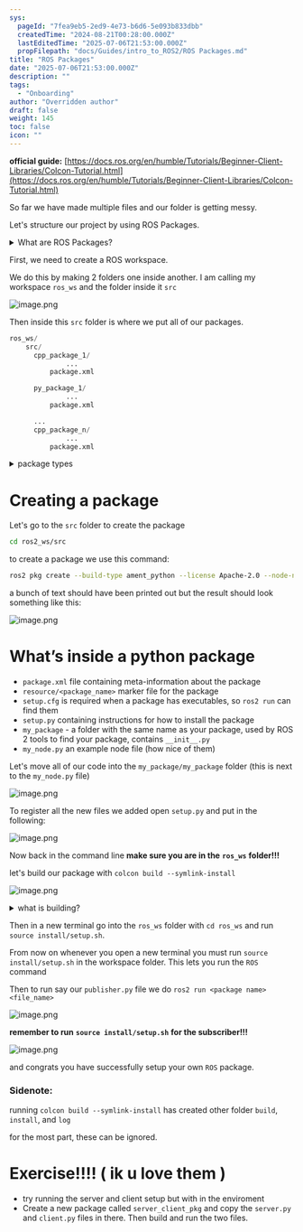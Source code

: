 ```yaml
---
sys:
  pageId: "7fea9eb5-2ed9-4e73-b6d6-5e093b833dbb"
  createdTime: "2024-08-21T00:28:00.000Z"
  lastEditedTime: "2025-07-06T21:53:00.000Z"
  propFilepath: "docs/Guides/intro_to_ROS2/ROS Packages.md"
title: "ROS Packages"
date: "2025-07-06T21:53:00.000Z"
description: ""
tags:
  - "Onboarding"
author: "Overridden author"
draft: false
weight: 145
toc: false
icon: ""
---
```


**official guide:** [https://docs.ros.org/en/humble/Tutorials/Beginner-Client-Libraries/Colcon-Tutorial.html](https://docs.ros.org/en/humble/Tutorials/Beginner-Client-Libraries/Colcon-Tutorial.html)

So far we have made multiple files and our folder is getting messy.

Let's structure our project by using ROS Packages.

<details>
      <summary>What are ROS Packages?</summary>
      ROS Packages are, as the name implies, packages of code that are highly sharable between ROS developers.
  </details>

First, we need to create a ROS workspace.

We do this by making 2 folders one inside another. I am calling my workspace `ros_ws` and the folder inside it `src`

![image.png](https://prod-files-secure.s3.us-west-2.amazonaws.com/d518164a-d88e-44d1-a4ee-3adb3bd8bce0/70706947-fd18-4537-a67b-e12946812d31/image.png?X-Amz-Algorithm=AWS4-HMAC-SHA256&X-Amz-Content-Sha256=UNSIGNED-PAYLOAD&X-Amz-Credential=ASIAZI2LB466QVRVEXSF%2F20250716%2Fus-west-2%2Fs3%2Faws4_request&X-Amz-Date=20250716T061427Z&X-Amz-Expires=3600&X-Amz-Security-Token=IQoJb3JpZ2luX2VjED0aCXVzLXdlc3QtMiJHMEUCIEbvn8m2qNDU9xKgCxV5YrFSCDsOocHPLIL0T2RJ%2BZjAAiEA3TnGTnEXgJxqZC4br5gPHUAaT%2FKfHNgQJyz5dwndDZoq%2FwMIVhAAGgw2Mzc0MjMxODM4MDUiDFcBJN2kXC6Yba6slSrcA7N9jbcQSyUnxKnSbEOzPJoLP6ufueBZ0mNixqMV4puilncomAJAYJLvEBeToVinDJrUmGAei9eLCwEZN8jy%2BbXyjny9zVcgkuwtcjUeYX2pU0%2FFkXZGqAHMVBPzmf4QaJeYqv%2BGzLRv%2BhcnY5MAI4fJL0pIr0gr2b1YgKsVHewfF9szmNHR7BzrTnhYlEuW89PqJoUw%2B%2BM6zUkXXllzHRGv31RV%2FFXys62j6ROdpLyvImCoRsOdpVv08IbYj1F02yGg7L%2FQpESE61cU9xAjpQAO%2FmcHmiDGHreASH%2B9qFjfzolndroTAIVpe3k8JISVIjtiDL5iZKe%2BBru6UikE6CEx4vlJJGSORncnZohrKwkPjq9uMyUaSEjGFUXQPVOS7NEQR0bSZauX38m1JZR8gvA9in%2Bpaip%2FxbY7vitgNIVrs2CGTGQKw79X3hs3iv8sMWJsQp%2BS5hupoiY3YpP%2BrUW9KemoJMaPeEFj10qMWPqlsThJDKgnpfgN6Bri0GAm8ilrj3ZjgAB4hYUnb1bRFvh%2FeL0DpVSnxwAFCD4SoHaQgTRzLeLbKmEgoWNyBu0CFJQF1tMww1QertkNqHEr0hUtYTMIggtI8PtOtLhrs8joFoK8TONTA2lqsQn0MNTc3MMGOqUBYUilOJxquG%2BWe6zxsVkLmMHqaWb6jaqhj6mEOu7hSKhf3lxl2y872YpUrmRA3xURw%2FX%2F2ZbNorOnES5Cg%2BycEMHex3ZQ3BpuD8q94bd3dV57Ln8NpSh4j03b%2BTE57hVvtf9gT8%2BfaQPHHTmXoPnaxrSP%2F4p%2BGrahH05n1FI%2BHRnwzu8c%2B4Jb1FrSkYrZP6p6o16T5A4yUD3f4IP7l1b7f%2BfSC0C0&X-Amz-Signature=3c3d898dd59aa491671e654cf81871bc2e0fc383b65ebf30e774432f01b4264f&X-Amz-SignedHeaders=host&x-amz-checksum-mode=ENABLED&x-id=GetObject)

Then inside this `src` folder is where we put all of our packages.

```python
ros_ws/
    src/
      cpp_package_1/
		      ...
          package.xml

      py_package_1/
		      ...
          package.xml

      ...
      cpp_package_n/
		      ...
          package.xml

```

<details>

<summary>package types</summary>

packages can be either `C++` or python.

the intern file structure is different for each but for this guide we will stick to creating python packages

</details>

# Creating a package

Let's go to the `src` folder to create the package

```bash
cd ros2_ws/src
```

to create a package we use this command:

```bash
ros2 pkg create --build-type ament_python --license Apache-2.0 --node-name my_node my_package
```

a bunch of text should have been printed out but the result should look something like this:

![image.png](https://prod-files-secure.s3.us-west-2.amazonaws.com/d518164a-d88e-44d1-a4ee-3adb3bd8bce0/e6cf1e3f-8512-4a3e-b131-079f800bf3e8/image.png?X-Amz-Algorithm=AWS4-HMAC-SHA256&X-Amz-Content-Sha256=UNSIGNED-PAYLOAD&X-Amz-Credential=ASIAZI2LB466QVRVEXSF%2F20250716%2Fus-west-2%2Fs3%2Faws4_request&X-Amz-Date=20250716T061427Z&X-Amz-Expires=3600&X-Amz-Security-Token=IQoJb3JpZ2luX2VjED0aCXVzLXdlc3QtMiJHMEUCIEbvn8m2qNDU9xKgCxV5YrFSCDsOocHPLIL0T2RJ%2BZjAAiEA3TnGTnEXgJxqZC4br5gPHUAaT%2FKfHNgQJyz5dwndDZoq%2FwMIVhAAGgw2Mzc0MjMxODM4MDUiDFcBJN2kXC6Yba6slSrcA7N9jbcQSyUnxKnSbEOzPJoLP6ufueBZ0mNixqMV4puilncomAJAYJLvEBeToVinDJrUmGAei9eLCwEZN8jy%2BbXyjny9zVcgkuwtcjUeYX2pU0%2FFkXZGqAHMVBPzmf4QaJeYqv%2BGzLRv%2BhcnY5MAI4fJL0pIr0gr2b1YgKsVHewfF9szmNHR7BzrTnhYlEuW89PqJoUw%2B%2BM6zUkXXllzHRGv31RV%2FFXys62j6ROdpLyvImCoRsOdpVv08IbYj1F02yGg7L%2FQpESE61cU9xAjpQAO%2FmcHmiDGHreASH%2B9qFjfzolndroTAIVpe3k8JISVIjtiDL5iZKe%2BBru6UikE6CEx4vlJJGSORncnZohrKwkPjq9uMyUaSEjGFUXQPVOS7NEQR0bSZauX38m1JZR8gvA9in%2Bpaip%2FxbY7vitgNIVrs2CGTGQKw79X3hs3iv8sMWJsQp%2BS5hupoiY3YpP%2BrUW9KemoJMaPeEFj10qMWPqlsThJDKgnpfgN6Bri0GAm8ilrj3ZjgAB4hYUnb1bRFvh%2FeL0DpVSnxwAFCD4SoHaQgTRzLeLbKmEgoWNyBu0CFJQF1tMww1QertkNqHEr0hUtYTMIggtI8PtOtLhrs8joFoK8TONTA2lqsQn0MNTc3MMGOqUBYUilOJxquG%2BWe6zxsVkLmMHqaWb6jaqhj6mEOu7hSKhf3lxl2y872YpUrmRA3xURw%2FX%2F2ZbNorOnES5Cg%2BycEMHex3ZQ3BpuD8q94bd3dV57Ln8NpSh4j03b%2BTE57hVvtf9gT8%2BfaQPHHTmXoPnaxrSP%2F4p%2BGrahH05n1FI%2BHRnwzu8c%2B4Jb1FrSkYrZP6p6o16T5A4yUD3f4IP7l1b7f%2BfSC0C0&X-Amz-Signature=3f3a1d9301f2df958b3fcd3653f225d6984a73a655e35e35bb9b541fd7377132&X-Amz-SignedHeaders=host&x-amz-checksum-mode=ENABLED&x-id=GetObject)

# What’s inside a python package

- `package.xml` file containing meta-information about the package
- `resource/<package_name>` marker file for the package
- `setup.cfg` is required when a package has executables, so `ros2 run` can find them
- `setup.py` containing instructions for how to install the package
- `my_package` - a folder with the same name as your package, used by ROS 2 tools to find your package, contains `__init__.py`
- `my_node.py` an example node file (how nice of them)

Let's move all of our code into the `my_package/my_package` folder (this is next to the `my_node.py` file)

![image.png](https://prod-files-secure.s3.us-west-2.amazonaws.com/d518164a-d88e-44d1-a4ee-3adb3bd8bce0/9ce58f11-0da9-4d3e-b86d-506a9685d378/image.png?X-Amz-Algorithm=AWS4-HMAC-SHA256&X-Amz-Content-Sha256=UNSIGNED-PAYLOAD&X-Amz-Credential=ASIAZI2LB466QVRVEXSF%2F20250716%2Fus-west-2%2Fs3%2Faws4_request&X-Amz-Date=20250716T061427Z&X-Amz-Expires=3600&X-Amz-Security-Token=IQoJb3JpZ2luX2VjED0aCXVzLXdlc3QtMiJHMEUCIEbvn8m2qNDU9xKgCxV5YrFSCDsOocHPLIL0T2RJ%2BZjAAiEA3TnGTnEXgJxqZC4br5gPHUAaT%2FKfHNgQJyz5dwndDZoq%2FwMIVhAAGgw2Mzc0MjMxODM4MDUiDFcBJN2kXC6Yba6slSrcA7N9jbcQSyUnxKnSbEOzPJoLP6ufueBZ0mNixqMV4puilncomAJAYJLvEBeToVinDJrUmGAei9eLCwEZN8jy%2BbXyjny9zVcgkuwtcjUeYX2pU0%2FFkXZGqAHMVBPzmf4QaJeYqv%2BGzLRv%2BhcnY5MAI4fJL0pIr0gr2b1YgKsVHewfF9szmNHR7BzrTnhYlEuW89PqJoUw%2B%2BM6zUkXXllzHRGv31RV%2FFXys62j6ROdpLyvImCoRsOdpVv08IbYj1F02yGg7L%2FQpESE61cU9xAjpQAO%2FmcHmiDGHreASH%2B9qFjfzolndroTAIVpe3k8JISVIjtiDL5iZKe%2BBru6UikE6CEx4vlJJGSORncnZohrKwkPjq9uMyUaSEjGFUXQPVOS7NEQR0bSZauX38m1JZR8gvA9in%2Bpaip%2FxbY7vitgNIVrs2CGTGQKw79X3hs3iv8sMWJsQp%2BS5hupoiY3YpP%2BrUW9KemoJMaPeEFj10qMWPqlsThJDKgnpfgN6Bri0GAm8ilrj3ZjgAB4hYUnb1bRFvh%2FeL0DpVSnxwAFCD4SoHaQgTRzLeLbKmEgoWNyBu0CFJQF1tMww1QertkNqHEr0hUtYTMIggtI8PtOtLhrs8joFoK8TONTA2lqsQn0MNTc3MMGOqUBYUilOJxquG%2BWe6zxsVkLmMHqaWb6jaqhj6mEOu7hSKhf3lxl2y872YpUrmRA3xURw%2FX%2F2ZbNorOnES5Cg%2BycEMHex3ZQ3BpuD8q94bd3dV57Ln8NpSh4j03b%2BTE57hVvtf9gT8%2BfaQPHHTmXoPnaxrSP%2F4p%2BGrahH05n1FI%2BHRnwzu8c%2B4Jb1FrSkYrZP6p6o16T5A4yUD3f4IP7l1b7f%2BfSC0C0&X-Amz-Signature=c1a4eb6b84205d6e26d801a07d1fcea4412a26a1937e54ae4b5f1c0f60941862&X-Amz-SignedHeaders=host&x-amz-checksum-mode=ENABLED&x-id=GetObject)

To register all the new files we added open `setup.py` and put in the following:

![image.png](https://prod-files-secure.s3.us-west-2.amazonaws.com/d518164a-d88e-44d1-a4ee-3adb3bd8bce0/1cd7c262-4cae-4496-9d75-c178537d24a2/image.png?X-Amz-Algorithm=AWS4-HMAC-SHA256&X-Amz-Content-Sha256=UNSIGNED-PAYLOAD&X-Amz-Credential=ASIAZI2LB466QVRVEXSF%2F20250716%2Fus-west-2%2Fs3%2Faws4_request&X-Amz-Date=20250716T061427Z&X-Amz-Expires=3600&X-Amz-Security-Token=IQoJb3JpZ2luX2VjED0aCXVzLXdlc3QtMiJHMEUCIEbvn8m2qNDU9xKgCxV5YrFSCDsOocHPLIL0T2RJ%2BZjAAiEA3TnGTnEXgJxqZC4br5gPHUAaT%2FKfHNgQJyz5dwndDZoq%2FwMIVhAAGgw2Mzc0MjMxODM4MDUiDFcBJN2kXC6Yba6slSrcA7N9jbcQSyUnxKnSbEOzPJoLP6ufueBZ0mNixqMV4puilncomAJAYJLvEBeToVinDJrUmGAei9eLCwEZN8jy%2BbXyjny9zVcgkuwtcjUeYX2pU0%2FFkXZGqAHMVBPzmf4QaJeYqv%2BGzLRv%2BhcnY5MAI4fJL0pIr0gr2b1YgKsVHewfF9szmNHR7BzrTnhYlEuW89PqJoUw%2B%2BM6zUkXXllzHRGv31RV%2FFXys62j6ROdpLyvImCoRsOdpVv08IbYj1F02yGg7L%2FQpESE61cU9xAjpQAO%2FmcHmiDGHreASH%2B9qFjfzolndroTAIVpe3k8JISVIjtiDL5iZKe%2BBru6UikE6CEx4vlJJGSORncnZohrKwkPjq9uMyUaSEjGFUXQPVOS7NEQR0bSZauX38m1JZR8gvA9in%2Bpaip%2FxbY7vitgNIVrs2CGTGQKw79X3hs3iv8sMWJsQp%2BS5hupoiY3YpP%2BrUW9KemoJMaPeEFj10qMWPqlsThJDKgnpfgN6Bri0GAm8ilrj3ZjgAB4hYUnb1bRFvh%2FeL0DpVSnxwAFCD4SoHaQgTRzLeLbKmEgoWNyBu0CFJQF1tMww1QertkNqHEr0hUtYTMIggtI8PtOtLhrs8joFoK8TONTA2lqsQn0MNTc3MMGOqUBYUilOJxquG%2BWe6zxsVkLmMHqaWb6jaqhj6mEOu7hSKhf3lxl2y872YpUrmRA3xURw%2FX%2F2ZbNorOnES5Cg%2BycEMHex3ZQ3BpuD8q94bd3dV57Ln8NpSh4j03b%2BTE57hVvtf9gT8%2BfaQPHHTmXoPnaxrSP%2F4p%2BGrahH05n1FI%2BHRnwzu8c%2B4Jb1FrSkYrZP6p6o16T5A4yUD3f4IP7l1b7f%2BfSC0C0&X-Amz-Signature=f67cf056fb0ebe4d1eaf4a0a2ad92b5dc1b37c578aa6be5cbfbd1a752a721008&X-Amz-SignedHeaders=host&x-amz-checksum-mode=ENABLED&x-id=GetObject)

Now back in the command line **make sure you are in the** **`ros_ws`** **folder!!!**

let's build our package with `colcon build --symlink-install`

![image.png](https://prod-files-secure.s3.us-west-2.amazonaws.com/d518164a-d88e-44d1-a4ee-3adb3bd8bce0/2f2a0d27-b173-48fd-b189-5f5c0ce65619/image.png?X-Amz-Algorithm=AWS4-HMAC-SHA256&X-Amz-Content-Sha256=UNSIGNED-PAYLOAD&X-Amz-Credential=ASIAZI2LB466QVRVEXSF%2F20250716%2Fus-west-2%2Fs3%2Faws4_request&X-Amz-Date=20250716T061427Z&X-Amz-Expires=3600&X-Amz-Security-Token=IQoJb3JpZ2luX2VjED0aCXVzLXdlc3QtMiJHMEUCIEbvn8m2qNDU9xKgCxV5YrFSCDsOocHPLIL0T2RJ%2BZjAAiEA3TnGTnEXgJxqZC4br5gPHUAaT%2FKfHNgQJyz5dwndDZoq%2FwMIVhAAGgw2Mzc0MjMxODM4MDUiDFcBJN2kXC6Yba6slSrcA7N9jbcQSyUnxKnSbEOzPJoLP6ufueBZ0mNixqMV4puilncomAJAYJLvEBeToVinDJrUmGAei9eLCwEZN8jy%2BbXyjny9zVcgkuwtcjUeYX2pU0%2FFkXZGqAHMVBPzmf4QaJeYqv%2BGzLRv%2BhcnY5MAI4fJL0pIr0gr2b1YgKsVHewfF9szmNHR7BzrTnhYlEuW89PqJoUw%2B%2BM6zUkXXllzHRGv31RV%2FFXys62j6ROdpLyvImCoRsOdpVv08IbYj1F02yGg7L%2FQpESE61cU9xAjpQAO%2FmcHmiDGHreASH%2B9qFjfzolndroTAIVpe3k8JISVIjtiDL5iZKe%2BBru6UikE6CEx4vlJJGSORncnZohrKwkPjq9uMyUaSEjGFUXQPVOS7NEQR0bSZauX38m1JZR8gvA9in%2Bpaip%2FxbY7vitgNIVrs2CGTGQKw79X3hs3iv8sMWJsQp%2BS5hupoiY3YpP%2BrUW9KemoJMaPeEFj10qMWPqlsThJDKgnpfgN6Bri0GAm8ilrj3ZjgAB4hYUnb1bRFvh%2FeL0DpVSnxwAFCD4SoHaQgTRzLeLbKmEgoWNyBu0CFJQF1tMww1QertkNqHEr0hUtYTMIggtI8PtOtLhrs8joFoK8TONTA2lqsQn0MNTc3MMGOqUBYUilOJxquG%2BWe6zxsVkLmMHqaWb6jaqhj6mEOu7hSKhf3lxl2y872YpUrmRA3xURw%2FX%2F2ZbNorOnES5Cg%2BycEMHex3ZQ3BpuD8q94bd3dV57Ln8NpSh4j03b%2BTE57hVvtf9gT8%2BfaQPHHTmXoPnaxrSP%2F4p%2BGrahH05n1FI%2BHRnwzu8c%2B4Jb1FrSkYrZP6p6o16T5A4yUD3f4IP7l1b7f%2BfSC0C0&X-Amz-Signature=39a1ca8cae8ed989b6a39724cb6aee4c5d7dfff36cff72572f87f316de8804ea&X-Amz-SignedHeaders=host&x-amz-checksum-mode=ENABLED&x-id=GetObject)

<details>

<summary>what is building?</summary>

if you are a CS major at Rose-Hulman you will learn the answer to this in CSSE132

but TLDR; is it combines all the code files into one program that can be run easily 

</details>

Then in a new terminal go into the `ros_ws` folder with `cd ros_ws` and run `source install/setup.sh`. 

From now on whenever you open a new terminal you must run `source install/setup.sh` in the workspace folder. This lets you run the `ROS` command

Then to run say our `publisher.py` file we do `ros2 run <package name> <file_name>`

![image.png](https://prod-files-secure.s3.us-west-2.amazonaws.com/d518164a-d88e-44d1-a4ee-3adb3bd8bce0/4f4b1219-3a44-4632-aa0a-ce3471699f59/image.png?X-Amz-Algorithm=AWS4-HMAC-SHA256&X-Amz-Content-Sha256=UNSIGNED-PAYLOAD&X-Amz-Credential=ASIAZI2LB466QVRVEXSF%2F20250716%2Fus-west-2%2Fs3%2Faws4_request&X-Amz-Date=20250716T061427Z&X-Amz-Expires=3600&X-Amz-Security-Token=IQoJb3JpZ2luX2VjED0aCXVzLXdlc3QtMiJHMEUCIEbvn8m2qNDU9xKgCxV5YrFSCDsOocHPLIL0T2RJ%2BZjAAiEA3TnGTnEXgJxqZC4br5gPHUAaT%2FKfHNgQJyz5dwndDZoq%2FwMIVhAAGgw2Mzc0MjMxODM4MDUiDFcBJN2kXC6Yba6slSrcA7N9jbcQSyUnxKnSbEOzPJoLP6ufueBZ0mNixqMV4puilncomAJAYJLvEBeToVinDJrUmGAei9eLCwEZN8jy%2BbXyjny9zVcgkuwtcjUeYX2pU0%2FFkXZGqAHMVBPzmf4QaJeYqv%2BGzLRv%2BhcnY5MAI4fJL0pIr0gr2b1YgKsVHewfF9szmNHR7BzrTnhYlEuW89PqJoUw%2B%2BM6zUkXXllzHRGv31RV%2FFXys62j6ROdpLyvImCoRsOdpVv08IbYj1F02yGg7L%2FQpESE61cU9xAjpQAO%2FmcHmiDGHreASH%2B9qFjfzolndroTAIVpe3k8JISVIjtiDL5iZKe%2BBru6UikE6CEx4vlJJGSORncnZohrKwkPjq9uMyUaSEjGFUXQPVOS7NEQR0bSZauX38m1JZR8gvA9in%2Bpaip%2FxbY7vitgNIVrs2CGTGQKw79X3hs3iv8sMWJsQp%2BS5hupoiY3YpP%2BrUW9KemoJMaPeEFj10qMWPqlsThJDKgnpfgN6Bri0GAm8ilrj3ZjgAB4hYUnb1bRFvh%2FeL0DpVSnxwAFCD4SoHaQgTRzLeLbKmEgoWNyBu0CFJQF1tMww1QertkNqHEr0hUtYTMIggtI8PtOtLhrs8joFoK8TONTA2lqsQn0MNTc3MMGOqUBYUilOJxquG%2BWe6zxsVkLmMHqaWb6jaqhj6mEOu7hSKhf3lxl2y872YpUrmRA3xURw%2FX%2F2ZbNorOnES5Cg%2BycEMHex3ZQ3BpuD8q94bd3dV57Ln8NpSh4j03b%2BTE57hVvtf9gT8%2BfaQPHHTmXoPnaxrSP%2F4p%2BGrahH05n1FI%2BHRnwzu8c%2B4Jb1FrSkYrZP6p6o16T5A4yUD3f4IP7l1b7f%2BfSC0C0&X-Amz-Signature=44e11a695703d7c851bd6fc508e099d9eda670a0e01af8db72664162ce550586&X-Amz-SignedHeaders=host&x-amz-checksum-mode=ENABLED&x-id=GetObject)

**remember to run** **`source install/setup.sh`** **for the subscriber!!!**

![image.png](https://prod-files-secure.s3.us-west-2.amazonaws.com/d518164a-d88e-44d1-a4ee-3adb3bd8bce0/02121119-dad4-49ec-8356-c956108b4243/image.png?X-Amz-Algorithm=AWS4-HMAC-SHA256&X-Amz-Content-Sha256=UNSIGNED-PAYLOAD&X-Amz-Credential=ASIAZI2LB466QVRVEXSF%2F20250716%2Fus-west-2%2Fs3%2Faws4_request&X-Amz-Date=20250716T061427Z&X-Amz-Expires=3600&X-Amz-Security-Token=IQoJb3JpZ2luX2VjED0aCXVzLXdlc3QtMiJHMEUCIEbvn8m2qNDU9xKgCxV5YrFSCDsOocHPLIL0T2RJ%2BZjAAiEA3TnGTnEXgJxqZC4br5gPHUAaT%2FKfHNgQJyz5dwndDZoq%2FwMIVhAAGgw2Mzc0MjMxODM4MDUiDFcBJN2kXC6Yba6slSrcA7N9jbcQSyUnxKnSbEOzPJoLP6ufueBZ0mNixqMV4puilncomAJAYJLvEBeToVinDJrUmGAei9eLCwEZN8jy%2BbXyjny9zVcgkuwtcjUeYX2pU0%2FFkXZGqAHMVBPzmf4QaJeYqv%2BGzLRv%2BhcnY5MAI4fJL0pIr0gr2b1YgKsVHewfF9szmNHR7BzrTnhYlEuW89PqJoUw%2B%2BM6zUkXXllzHRGv31RV%2FFXys62j6ROdpLyvImCoRsOdpVv08IbYj1F02yGg7L%2FQpESE61cU9xAjpQAO%2FmcHmiDGHreASH%2B9qFjfzolndroTAIVpe3k8JISVIjtiDL5iZKe%2BBru6UikE6CEx4vlJJGSORncnZohrKwkPjq9uMyUaSEjGFUXQPVOS7NEQR0bSZauX38m1JZR8gvA9in%2Bpaip%2FxbY7vitgNIVrs2CGTGQKw79X3hs3iv8sMWJsQp%2BS5hupoiY3YpP%2BrUW9KemoJMaPeEFj10qMWPqlsThJDKgnpfgN6Bri0GAm8ilrj3ZjgAB4hYUnb1bRFvh%2FeL0DpVSnxwAFCD4SoHaQgTRzLeLbKmEgoWNyBu0CFJQF1tMww1QertkNqHEr0hUtYTMIggtI8PtOtLhrs8joFoK8TONTA2lqsQn0MNTc3MMGOqUBYUilOJxquG%2BWe6zxsVkLmMHqaWb6jaqhj6mEOu7hSKhf3lxl2y872YpUrmRA3xURw%2FX%2F2ZbNorOnES5Cg%2BycEMHex3ZQ3BpuD8q94bd3dV57Ln8NpSh4j03b%2BTE57hVvtf9gT8%2BfaQPHHTmXoPnaxrSP%2F4p%2BGrahH05n1FI%2BHRnwzu8c%2B4Jb1FrSkYrZP6p6o16T5A4yUD3f4IP7l1b7f%2BfSC0C0&X-Amz-Signature=b611ba20625563647b1734a90243f43b436bdb946d0468ac126f838237e0d96d&X-Amz-SignedHeaders=host&x-amz-checksum-mode=ENABLED&x-id=GetObject)

and congrats you have successfully setup your own `ROS` package.

### Sidenote:

running `colcon build --symlink-install` has created other folder `build`, `install`, and `log`

for the most part, these can be ignored.

# Exercise!!!! ( ik u love them )

- try running the server and client setup but with in the enviroment
- Create a new package called `server_client_pkg` and copy the `server.py` and `client.py` files in there. Then build and run the two files.
